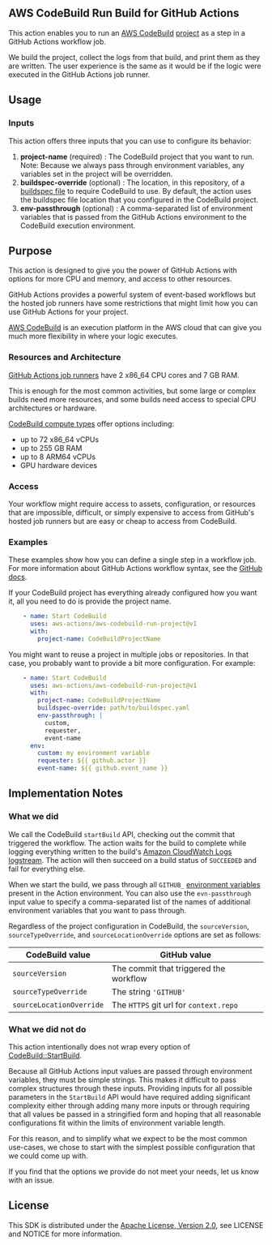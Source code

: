 ## AWS CodeBuild Run Build for GitHub Actions

This action enables you to run an [AWS CodeBuild][codebuild] [project][codebuild project]
as a step in a GitHub Actions workflow job.

We build the project, collect the logs from that build, and print them as they are written.
The user experience is the same as it would be if the logic were executed in the GitHub Actions job runner.

## Usage

### Inputs

This action offers three inputs that you can use to configure its behavior:

1. **project-name** (required) : The CodeBuild project that you want to run.
    Note: Because we always pass through environment variables,
    any variables set in the project will be overridden.
1. **buildspec-override** (optional) :
    The location, in this repository, of a [buildspec file][codebuild buildspec] to require CodeBuild to use.
    By default, the action uses the buildspec file location that you configured in the CodeBuild project.
1. **env-passthrough** (optional) :
    A comma-separated list of environment variables that is passed
    from the GitHub Actions environment to the CodeBuild execution environment.

## Purpose

This action is designed to give you the power of GitHub Actions
with options for more CPU and memory, and access to other resources.

GitHub Actions provides a powerful system of event-based workflows
but the hosted job runners have some restrictions
that might limit how you can use GitHub Actions for your project.

[AWS CodeBuild][codebuild] is an execution platform in the AWS cloud
that can give you much more flexibility in where your logic executes.

### Resources and Architecture

[GitHub Actions job runners][github actions job runners] have 2 x86_64 CPU cores and 7 GB RAM.

This is enough for the most common activities, 
but some large or complex builds need more resources,
and some builds need access to special CPU architectures or hardware.

[CodeBuild compute types][codebuild compute types] offer options including:

* up to 72 x86_64 vCPUs
* up to 255 GB RAM
* up to 8 ARM64 vCPUs
* GPU hardware devices

### Access

Your workflow might require access to assets, configuration, or resources
that are impossible, difficult, or simply expensive
to access from GitHub's hosted job runners
but are easy or cheap to access from CodeBuild.

### Examples

These examples show how you can define a single step in a workflow job.
For more information about GitHub Actions workflow syntax,
see the [GitHub docs][github workflow syntax].

If your CodeBuild project has everything already configured how you want it,
all you need to do is provide the project name.

```yaml
    - name: Start CodeBuild
      uses: aws-actions/aws-codebuild-run-project@v1
      with:
        project-name: CodeBuildProjectName
```

You might want to reuse a project in multiple jobs or repositories.
In that case, you probably want to provide a bit more configuration. For example:

```yaml
    - name: Start CodeBuild
      uses: aws-actions/aws-codebuild-run-project@v1
      with:
        project-name: CodeBuildProjectName
        buildspec-override: path/to/buildspec.yaml
        env-passthrough: |
          custom,
          requester,
          event-name
      env:
        custom: my environment variable
        requester: ${{ github.actor }}
        event-name: ${{ github.event_name }}
```

## Implementation Notes

### What we did

We call the CodeBuild `startBuild` API,
checking out the commit that triggered the workflow.
The action waits for the build to complete
while logging everything written to the build's
[Amazon CloudWatch Logs][cloudwatch logs] [logstream][cloudwatch logs concepts].
The action will then succeed on a build status of `SUCCEEDED`
and fail for everything else.

When we start the build,
we pass through all `GITHUB_` [environment variables][github environment variables] present in the Action environment.
You can also use the `evn-passthrough` input value
to specify a comma-separated list of the names of additional environment variables
that you want to pass through.

Regardless of the project configuration in CodeBuild,
the `sourceVersion`, `sourceTypeOverride`, and `sourceLocationOverride` options are set as follows:

| CodeBuild value          | GitHub value                           |
|--------------------------|----------------------------------------|
| `sourceVersion`          | The commit that triggered the workflow |
| `sourceTypeOverride`     | The string `'GITHUB'`                  |
| `sourceLocationOverride` | The `HTTPS` git url for `context.repo` |

### What we did not do

This action intentionally does not wrap every option of [CodeBuild::StartBuild][codebuild startbuild].

Because all GitHub Actions input values are passed through environment variables,
they must be simple strings.
This makes it difficult to pass complex structures through these inputs.
Providing inputs for all possible parameters in the `StartBuild` API
would have required adding significant complexity
either through adding many more inputs
or through requiring that all values be passed in a stringified form
and hoping that all reasonable configurations fit within
the limits of environment variable length.

For this reason, and to simplify what we expect to be the most common use-cases,
we chose to start with the simplest possible configuration that we could come up with.

If you find that the options we provide do not meet your needs, let us know with an issue.

## License

This SDK is distributed under the
[Apache License, Version 2.0](http://www.apache.org/licenses/LICENSE-2.0),
see LICENSE and NOTICE for more information.

[codebuild]: https://docs.aws.amazon.com/codebuild/latest/userguide/welcome.html
[codebuild project]: https://docs.aws.amazon.com/codebuild/latest/userguide/working-with-build-projects.html
[codebuild startbuild]: https://docs.aws.amazon.com/codebuild/latest/APIReference/API_StartBuild.html
[codebuild compute types]: https://docs.aws.amazon.com/codebuild/latest/userguide/build-env-ref-compute-types.html
[codebuild buildspec]: https://docs.aws.amazon.com/codebuild/latest/userguide/build-spec-ref.html
[cloudwatch logs]: https://docs.aws.amazon.com/AmazonCloudWatch/latest/logs/WhatIsCloudWatchLogs.html
[cloudwatch logs concepts]: https://docs.aws.amazon.com/AmazonCloudWatch/latest/logs/CloudWatchLogsConcepts.html

[github environment variables]: https://help.github.com/en/actions/automating-your-workflow-with-github-actions/using-environment-variables#default-environment-variables
[github actions job runners]: https://help.github.com/en/actions/automating-your-workflow-with-github-actions/virtual-environments-for-github-hosted-runners#supported-runners-and-hardware-resources
[github workflow syntax]: https://help.github.com/en/actions/automating-your-workflow-with-github-actions/workflow-syntax-for-github-actions
